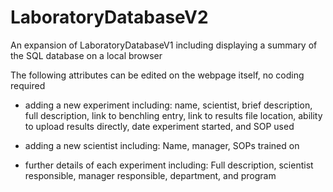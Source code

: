 # LaboratoryDatabaseV2
An expansion of LaboratoryDatabaseV1 including displaying a summary of the SQL database on a local browser

The following attributes can be edited on the webpage itself, no coding required

- adding a new experiment including:
      name, scientist, brief description, full description, link to benchling entry, link to results file location, ability to upload results directly, date experiment started, and SOP used
  
- adding a new scientist including:
      Name, manager, SOPs trained on

- further details of each experiment including:
      Full description, scientist responsible, manager responsible, department, and program

